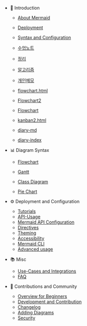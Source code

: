- 📔 Introduction

  - [About Mermaid](README.md)
  - [Deployment](n00b-gettingStarted.md)
  - [Syntax and Configuration](n00b-syntaxReference.md)

  - [수업노트](./chapter/imdex.html)
  - [정리](./trimmed/index.html)
  - [알고리즘](./algorithms/index.html)
  - [개인메모](./diary/index.html)
  - [flowchart.html](flowchart.html)
  - [Flowchart2](flowchart2.html)
  - [Flowchart](flowchart.md)
  - [kanban2.html](kanban2.html)
  - [diary-md](./diary/index.md)
  - [diary-index](./diary/index.html)
- 📊 Diagram Syntax
  - [Flowchart](flowchart.md)

  - [Gantt](gantt.md)
  - [Class Diagram](classDiagram.md)
  - [Pie Chart](pie.md)

- ⚙️ Deployment and Configuration

  - [Tutorials](Tutorials.md)
  - [API-Usage](usage.md)
  - [Mermaid API Configuration](Setup.md)
  - [Directives](directives.md)
  - [Theming](theming.md)
  - [Accessibility](accessibility.md)
  - [Mermaid CLI](mermaidCLI.md)
  - [Advanced usage](n00b-advanced.md)

- 📚 Misc
  - [Use-Cases and Integrations](integrations.md)
  - [FAQ](faq.md)

- 🙌 Contributions and Community
  - [Overview for Beginners](n00b-overview.md)
  - [Development and Contribution ](development.md)
  - [Changelog](CHANGELOG.md)
  - [Adding Diagrams ](newDiagram.md)
  - [Security ](security.md)
